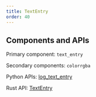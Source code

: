 ```yaml
---
title: TextEntry
order: 40
---
```

## Components and APIs
Primary component: `text_entry`

Secondary components: `colorrgba`

Python APIs: [log_text_entry](https://ref.rerun.io/docs/python/latest/common/text/#rerun.log_text_entry)

Rust API: [TextEntry](https://docs.rs/rerun/latest/rerun/components/struct.TextEntry.html)
